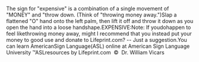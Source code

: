 The sign for "expensive" is a combination of a single movement of "MONEY" and "throw down. 
			(Think of "throwing money away.")Slap a flattened "O" hand onto the left palm, then lift it off and 
			throw it down as you open the hand into a loose handshape.EXPENSIVE:Note: If youdohappen to feel likethrowing money away, 
			might I recommend that you instead put your money to good use and 
			donate to Lifeprint.com? -- Just a suggestion.You can learn AmericanSign 
		Language(ASL) online at American Sign Language University ™ASLresources 
		by Lifeprint.com  ©  Dr. William Vicars